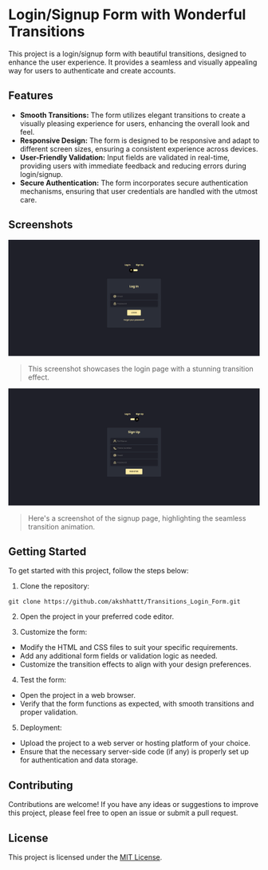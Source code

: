 # Login/Signup Form with Wonderful Transitions

This project is a login/signup form with beautiful transitions, designed to enhance the user experience. It provides a seamless and visually appealing way for users to authenticate and create accounts.

## Features

- **Smooth Transitions:** The form utilizes elegant transitions to create a visually pleasing experience for users, enhancing the overall look and feel.
- **Responsive Design:** The form is designed to be responsive and adapt to different screen sizes, ensuring a consistent experience across devices.
- **User-Friendly Validation:** Input fields are validated in real-time, providing users with immediate feedback and reducing errors during login/signup.
- **Secure Authentication:** The form incorporates secure authentication mechanisms, ensuring that user credentials are handled with the utmost care.

## Screenshots

![Login Page](login.png)
> This screenshot showcases the login page with a stunning transition effect.

![Signup Page](signup.png)
> Here's a screenshot of the signup page, highlighting the seamless transition animation.

## Getting Started

To get started with this project, follow the steps below:

1. Clone the repository:

<pre><code>git clone https://github.com/akshhattt/Transitions_Login_Form.git</code></pre>

2. Open the project in your preferred code editor.

3. Customize the form:
- Modify the HTML and CSS files to suit your specific requirements.
- Add any additional form fields or validation logic as needed.
- Customize the transition effects to align with your design preferences.

4. Test the form:
- Open the project in a web browser.
- Verify that the form functions as expected, with smooth transitions and proper validation.

5. Deployment:
- Upload the project to a web server or hosting platform of your choice.
- Ensure that the necessary server-side code (if any) is properly set up for authentication and data storage.

## Contributing

Contributions are welcome! If you have any ideas or suggestions to improve this project, please feel free to open an issue or submit a pull request.

## License

This project is licensed under the [MIT License](LICENSE).


